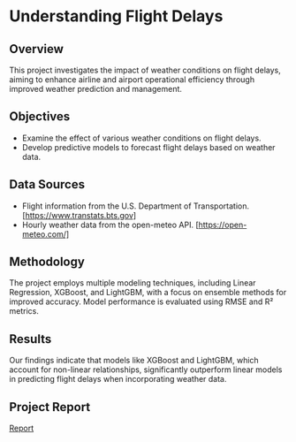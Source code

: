 # Understanding Flight Delays

## Overview
This project investigates the impact of weather conditions on flight delays, aiming to enhance airline and airport operational efficiency through improved weather prediction and management.

## Objectives
- Examine the effect of various weather conditions on flight delays.
- Develop predictive models to forecast flight delays based on weather data.

## Data Sources
- Flight information from the U.S. Department of Transportation. [https://www.transtats.bts.gov]
- Hourly weather data from the open-meteo API. [https://open-meteo.com/]

## Methodology
The project employs multiple modeling techniques, including Linear Regression, XGBoost, and LightGBM, with a focus on ensemble methods for improved accuracy. Model performance is evaluated using RMSE and R² metrics.

## Results
Our findings indicate that models like XGBoost and LightGBM, which account for non-linear relationships, significantly outperform linear models in predicting flight delays when incorporating weather data.


## Project Report
[Report](/report/dsf-final-project-report.pdf)

